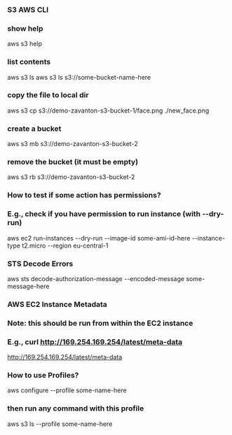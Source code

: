 ### S3 AWS CLI
### show help
aws s3 help

### list contents
aws s3 ls
aws s3 ls s3://some-bucket-name-here

### copy the file to local dir
aws s3 cp s3://demo-zavanton-s3-bucket-1/face.png ./new_face.png

### create a bucket
aws s3 mb s3://demo-zavanton-s3-bucket-2

### remove the bucket (it must be empty)
aws s3 rb s3://demo-zavanton-s3-bucket-2





### How to test if some action has permissions?
### E.g., check if you have permission to run instance (with --dry-run)
aws ec2 run-instances --dry-run --image-id some-ami-id-here --instance-type t2.micro --region eu-central-1




### STS Decode Errors
aws sts decode-authorization-message --encoded-message some-message-here



### AWS EC2 Instance Metadata 
### Note: this should be run from within the EC2 instance
### E.g., curl http://169.254.169.254/latest/meta-data 
http://169.254.169.254/latest/meta-data


### How to use Profiles?
aws configure --profile some-name-here
### then run any command with this profile
aws s3 ls --profile some-name-here








